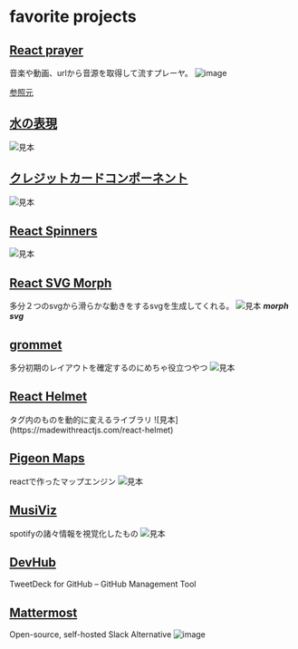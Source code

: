 # favorite projects

## [React prayer](https://github.com/CookPete/react-player)
音楽や動画、urlから音源を取得して流すプレーヤ。
![image](https://madewithnetwork.ams3.cdn.digitaloceanspaces.com//spatie-space-production/3413/reactplayer.jpg)

[参照元](https://madewithreactjs.com/reactplayer)

## [水の表現](https://madewithreactjs.com/waterlytics)

![見本](https://madewithnetwork.ams3.cdn.digitaloceanspaces.com//spatie-space-production/3356/waterlytics-k.gif)

## [クレジットカードコンポーネント](https://github.com/amarofashion/react-credit-cards)
![見本](https://madewithnetwork.ams3.cdn.digitaloceanspaces.com//spatie-space-production/3317/react-credit-cards.jpg)

## [React Spinners](https://github.com/JoshK2/react-spinners-css)
![見本](https://bit.dev/joshk/react-spinners-css)

## [React SVG Morph](https://github.com/gorangajic/react-svg-morph)
多分２つのsvgから滑らかな動きをするsvgを生成してくれる。
![見本](https://madewithnetwork.ams3.cdn.digitaloceanspaces.com//spatie-space-production/3097/react-svg-morph.gif)
***morph svg***


## [grommet](https://v2.grommet.io/)
多分初期のレイアウトを確定するのにめちゃ役立つやつ
![見本](https://madewithnetwork.ams3.cdn.digitaloceanspaces.com//spatie-space-production/3026/grommet.jpg)

## [React Helmet](https://madewithreactjs.com/react-helmet)
<head>タグ内のものを動的に変えるライブラリ
![見本](https://madewithreactjs.com/react-helmet)
  
  
## [Pigeon Maps](https://github.com/mariusandra/pigeon-maps)
reactで作ったマップエンジン
![見本](https://camo.githubusercontent.com/7c92e1db92b6dff466053c1949efa2f724420760/68747470733a2f2f706967656f6e2d6d6170732e6a732e6f72672f6173736574732f766964656f2e6769663f7261773d74727565)

## [MusiViz](https://github.com/flaredragon/MusiViz)
spotifyの諸々情報を視覚化したもの
![見本](https://camo.githubusercontent.com/4fcea2d3521bfc02a91141a71cf74f16021d02e7/687474703a2f2f692e696d6775722e636f6d2f464d63627636582e6a7067)

## [DevHub](https://github.com/devhubapp/devhub)
TweetDeck for GitHub – GitHub Management Tool

## [Mattermost](https://madewithreactjs.com/mattermost)
Open-source, self-hosted Slack Alternative
![image](https://madewithnetwork.ams3.cdn.digitaloceanspaces.com//spatie-space-production/3126/mattermost.jpg)

